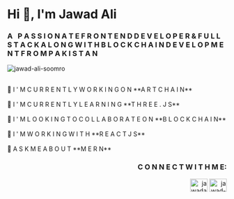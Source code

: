 <h1 >Hi 👋, I'm Jawad Ali</h1>
<h3 >A &nbsp;  P A S S I O N A T E  F R O N T E N D  D E V E L O P E R  &  F U L L  S T A C K  A L O N G   W I T H  B L O C K C H A I N  D E V E L O P M E N T  F R O M  P A K I S T A N </h3>
<p> <img src="https://komarev.com/ghpvc/?username=jawad-ali-soomro&label=Profile%20views&color=0e75b6&style=flat" alt="jawad-ali-soomro" /> </p>
<br />
🔭 I ' M  C U R R E N T L Y   W O R K I N G  O N  **A R T C H A I N**
<br />
<br />
🌱 I ' M  C U R R E N T L Y  L E A R N I N G  **T H R E E . J S**
<br />
<br />
👯 I ' M  L O O K I N G  T O  C O L L A B O R A T E  O N **B L O C K C H A I N**
<br />
<br />
🤝 I ' M  W O R K I N G  W I T H **R E A C T J S**
<br />
<br />
💬 A S K  M E  A B O U T  **M E R N**
  <br />
<h3 align="right">C O N N E C T  W I T H  M E:</h3>
<p align="right">
<a href="https://dev.to/jawadalisoomro" target="blank"><img align="center" src="https://raw.githubusercontent.com/rahuldkjain/github-profile-readme-generator/master/src/images/icons/Social/devto.svg" alt="jawadalisoomro" height="30" width="40" /></a>
<a href="https://linkedin.com/in/jawad-dakhan-250a742a0" target="blank"><img align="center" src="https://raw.githubusercontent.com/rahuldkjain/github-profile-readme-generator/master/src/images/icons/Social/linked-in-alt.svg" alt="jawad-dakhan-250a742a0" height="30" width="40" /></a>
</p>
